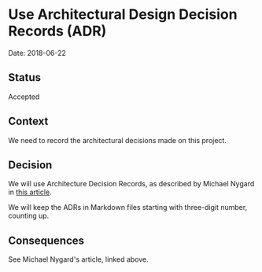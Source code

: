 # Use Architectural Design Decision Records (ADR)

Date: 2018-06-22

## Status

Accepted

## Context

We need to record the architectural decisions made on this project.

## Decision

We will use Architecture Decision Records, as described by Michael Nygard in
[this article](http://thinkrelevance.com/blog/2011/11/15/documenting-architecture-decisions).

We will keep the ADRs in Markdown files starting with three-digit number, counting up.

## Consequences

See Michael Nygard's article, linked above.